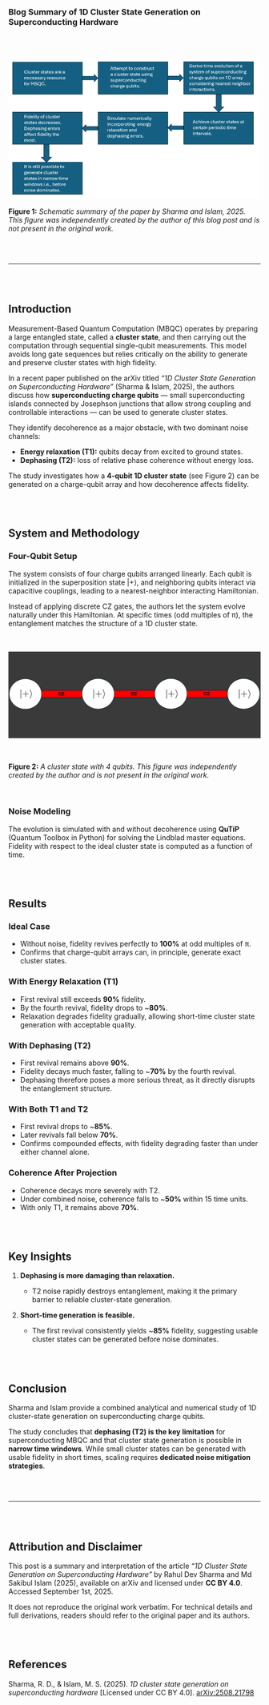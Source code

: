 


### Blog Summary of 1D Cluster State Generation on Superconducting Hardware  

<br><br>


<a href="img/schemeCorrelatedHoppingTopology.png" target="_blank">
  <img class="centered-image" src="data/img/Adobe Express - file (1).png" alt="Summary chart">
</a>

**Figure 1:** *Schematic summary of the paper by Sharma and Islam, 2025. This figure was independently created by the author of this blog post and is not present in the original work.*  

 <br> <br>

---
 <br> <br>
  
## Introduction  

Measurement-Based Quantum Computation (MBQC) operates by preparing a large entangled state, called a **cluster state**, and then carrying out the computation through sequential single-qubit measurements. This model avoids long gate sequences but relies critically on the ability to generate and preserve cluster states with high fidelity.  

In a recent paper published on the arXiv titled *“1D Cluster State Generation on Superconducting Hardware”* (Sharma & Islam, 2025), the authors discuss how **superconducting charge qubits** — small superconducting islands connected by Josephson junctions that allow strong coupling and controllable interactions — can be used to generate cluster states.  

They identify decoherence as a major obstacle, with two dominant noise channels:  

- **Energy relaxation (T1):** qubits decay from excited to ground states.  
- **Dephasing (T2):** loss of relative phase coherence without energy loss.  

The study investigates how a **4-qubit 1D cluster state** (see Figure 2) can be generated on a charge-qubit array and how decoherence affects fidelity.  


 <br> <br>

## System and Methodology  

### Four-Qubit Setup  
The system consists of four charge qubits arranged linearly. Each qubit is initialized in the superposition state |+⟩, and neighboring qubits interact via capacitive couplings, leading to a nearest-neighbor interacting Hamiltonian.  

Instead of applying discrete CZ gates, the authors let the system evolve naturally under this Hamiltonian. At specific times (odd multiples of π), the entanglement matches the structure of a 1D cluster state.

<br><br>
<a href="img/schemeCorrelatedHoppingTopology.png" target="_blank">
  <img class="centered-image" src="data/img/1DClusterStateFigure.png" alt="Summary chart">
</a>

<br>

**Figure 2:** *A cluster state with 4 qubits. This figure was independently created by the author and is not present in the original work.*  

<br>

### Noise Modeling  
The evolution is simulated with and without decoherence using **QuTiP** (Quantum Toolbox in Python) for solving the Lindblad master equations. Fidelity with respect to the ideal cluster state is computed as a function of time.  

 <br> <br>

## Results  

### Ideal Case  
 - Without noise, fidelity revives perfectly to **100%** at odd multiples of π.  
 - Confirms that charge-qubit arrays can, in principle, generate exact cluster states.  

### With Energy Relaxation (T1)  
 - First revival still exceeds **90%** fidelity.  
 - By the fourth revival, fidelity drops to ~**80%**.  
 - Relaxation degrades fidelity gradually, allowing short-time cluster state generation with acceptable quality.  

### With Dephasing (T2)  
 - First revival remains above **90%**.  
 - Fidelity decays much faster, falling to ~**70%** by the fourth revival.  
 - Dephasing therefore poses a more serious threat, as it directly disrupts the entanglement structure.  

### With Both T1 and T2  
 - First revival drops to ~**85%**.  
 - Later revivals fall below **70%**.  
 - Confirms compounded effects, with fidelity degrading faster than under either channel alone.  

### Coherence After Projection  
 - Coherence decays more severely with T2.  
 - Under combined noise, coherence falls to ~**50%** within 15 time units.  
 - With only T1, it remains above **70%**.  

 <br> <br>



## Key Insights  

1. **Dephasing is more damaging than relaxation.**  
   - T2 noise rapidly destroys entanglement, making it the primary barrier to reliable cluster-state generation.  

2. **Short-time generation is feasible.**  
   - The first revival consistently yields ~**85%** fidelity, suggesting usable cluster states can be generated before noise dominates.  

 <br> <br>

## Conclusion  

Sharma and Islam provide a combined analytical and numerical study of 1D cluster-state generation on superconducting charge qubits.  

The study concludes that **dephasing (T2) is the key limitation** for superconducting MBQC and that cluster state generation is possible in **narrow time windows**. While small cluster states can be generated with usable fidelity in short times, scaling requires **dedicated noise mitigation strategies**. 

 <br> <br>

---

 <br> <br>

## Attribution and Disclaimer  

This post is a summary and interpretation of the article *“1D Cluster State Generation on Superconducting Hardware”* by Rahul Dev Sharma and Md Sakibul Islam (2025), available on arXiv and licensed under **CC BY 4.0**. Accessed September 1st, 2025.  

It does not reproduce the original work verbatim. For technical details and full derivations, readers should refer to the original paper and its authors.  

 <br> <br>

## References  

Sharma, R. D., & Islam, M. S. (2025). *1D cluster state generation on superconducting hardware* [Licensed under CC BY 4.0]. [arXiv:2508.21798](https://arxiv.org/abs/2508.21798)  
